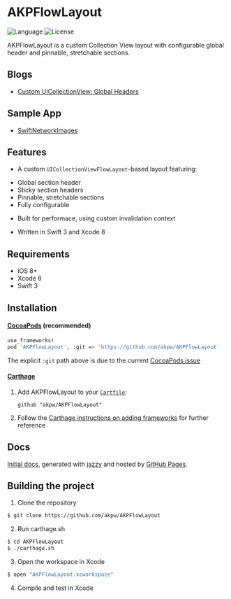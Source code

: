 AKPFlowLayout
============

![Language](https://img.shields.io/badge/language-Swift%202-orange.svg)
![License](https://img.shields.io/badge/License-MIT%20License-blue.svg)



AKPFlowLayout is a custom Collection View layout with configurable global header and pinnable, stretchable sections.


## Blogs
* [Custom UICollectionView: Global Headers](http://www.akpdev.com/articles/2016/06/16/CollectionView-I.html)


## Sample App
* [SwiftNetworkImages](https://github.com/akpw/SwiftNetworkImages)


## Features

* A custom `UICollectionViewFlowLayout`-based layout featuring:
 - Global section header
 - Sticky section headers 
 - Pinnable, stretchable sections
 - Fully configurable

* Built for performace, using custom invalidation context

* Written in Swift 3 and Xcode 8

## Requirements
* iOS 8+
* Xcode 8
* Swift 3

## Installation

#### [CocoaPods](http://cocoapods.org) (recommended)

````sh
use_frameworks!
pod 'AKPFlowLayout', :git => 'https://github.com/akpw/AKPFlowLayout'
````
The explicit `:git` path above is due to the current [CocoaPods issue](https://github.com/CocoaPods/CocoaPods/issues/5663)


#### [Carthage](https://github.com/Carthage/Carthage)
1. Add AKPFlowLayout to your [`Cartfile`](https://github.com/Carthage/Carthage/blob/master/Documentation/Artifacts.md#cartfile):
    ```
    github "akpw/AKPFlowLayout"
    ```
2. Follow the [Carthage instructions on adding frameworks](https://github.com/Carthage/Carthage/blob/master/README.md#adding-frameworks-to-an-application) for further reference


## Docs		
 [Initial docs][docsLink], generated with [jazzy](https://github.com/realm/jazzy) and hosted by [GitHub Pages](https://pages.github.com).


## Building the project

1) Clone the repository

```bash
$ git clone https://github.com/akpw/AKPFlowLayout
```

2) Run carthage.sh

```bash
$ cd AKPFlowLayout
$ ./carthage.sh
```

3) Open the workspace in Xcode

```bash
$ open "AKPFlowLayout.xcworkspace"
```

4) Compile and test in Xcode




[docsLink]:https://akpw.github.io//AKPFlowLayout/index.html




